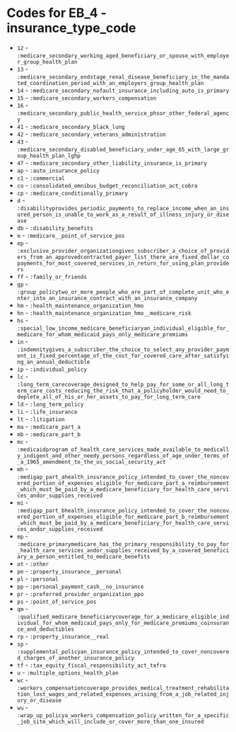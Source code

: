 # Codes for EB_4 - insurance_type_code
* `12` - `:medicare_secondary_working_aged_beneficiary_or_spouse_with_employer_group_health_plan`
* `13` - `:medicare_secondary_endstage_renal_disease_beneficiary_in_the_mandated_coordination_period_with_an_employers_group_health_plan`
* `14` - `:medicare_secondary_nofault_insurance_including_auto_is_primary`
* `15` - `:medicare_secondary_workers_compensation`
* `16` - `:medicare_secondary_public_health_service_phsor_other_federal_agency`
* `41` - `:medicare_secondary_black_lung`
* `42` - `:medicare_secondary_veterans_administration`
* `43` - `:medicare_secondary_disabled_beneficiary_under_age_65_with_large_group_health_plan_lghp`
* `47` - `:medicare_secondary_other_liability_insurance_is_primary`
* `ap` - `:auto_insurance_policy`
* `c1` - `:commercial`
* `co` - `:consolidated_omnibus_budget_reconciliation_act_cobra`
* `cp` - `:medicare_conditionally_primary`
* `d` - `:disabilityprovides_periodic_payments_to_replace_income_when_an_insured_person_is_unable_to_work_as_a_result_of_illness_injury_or_disease`
* `db` - `:disability_benefits`
* `e` - `:medicare__point_of_service_pos`
* `ep` - `:exclusive_provider_organizationgives_subscriber_a_choice_of_providers_from_an_approvedcontracted_payer_list_there_are_fixed_dollar_copayments_for_most_covered_services_in_return_for_using_plan_providers`
* `ff` - `:family_or_friends`
* `gp` - `:group_policytwo_or_more_people_who_are_part_of_complete_unit_who_enter_into_an_insurance_contract_with_an_insurance_company`
* `hm` - `:health_maintenance_organization_hmo`
* `hn` - `:health_maintenance_organization_hmo__medicare_risk`
* `hs` - `:special_low_income_medicare_beneficiaryan_individual_eligible_for_medicare_for_whom_medicaid_pays_only_medicare_premiums`
* `in` - `:indemnitygives_a_subscriber_the_choice_to_select_any_provider_payment_is_fixed_percentage_of_the_cost_for_covered_care_after_satisfying_an_annual_deductible`
* `ip` - `:individual_policy`
* `lc` - `:long_term_carecoverage_designed_to_help_pay_for_some_or_all_long_term_care_costs_reducing_the_risk_that_a_policyholder_would_need_to_deplete_all_of_his_or_her_assets_to_pay_for_long_term_care`
* `ld` - `:long_term_policy`
* `li` - `:life_insurance`
* `lt` - `:litigation`
* `ma` - `:medicare_part_a`
* `mb` - `:medicare_part_b`
* `mc` - `:medicaidprogram_of_health_care_services_made_available_to_medically_indigent_and_other_needy_persons_regardless_of_age_under_terms_of_a_1965_amendment_to_the_us_social_security_act`
* `mh` - `:medigap_part_ahealth_insurance_policy_intended_to_cover_the_noncovered_portion_of_expenses_eligible_for_medicare_part_a_reimbursement_which_must_be_paid_by_a_medicare_beneficiary_for_health_care_services_andor_supplies_received`
* `mi` - `:medigap_part_bhealth_insurance_policy_intended_to_cover_the_noncovered_portion_of_expenses_eligible_for_medicare_part_b_reimbursement_which_must_be_paid_by_a_medicare_beneficiary_for_health_care_services_andor_supplies_received`
* `mp` - `:medicare_primarymedicare_has_the_primary_responsibility_to_pay_for_health_care_services_andor_supplies_received_by_a_covered_beneficiary_a_person_entitled_to_medicare_benefits`
* `ot` - `:other`
* `pe` - `:property_insurance__personal`
* `pl` - `:personal`
* `pp` - `:personal_payment_cash__no_insurance`
* `pr` - `:preferred_provider_organization_ppo`
* `ps` - `:point_of_service_pos`
* `qm` - `:qualified_medicare_beneficiarycoverage_for_a_medicare_eligible_individual_for_whom_medicaid_pays_only_for_medicare_premiums_coinsurance_and_deductibles`
* `rp` - `:property_insurance__real`
* `sp` - `:supplemental_policyan_insurance_policy_intended_to_cover_noncovered_charges_of_another_insurance_policy`
* `tf` - `:tax_equity_fiscal_responsibility_act_tefra`
* `u` - `:multiple_options_health_plan`
* `wc` - `:workers_compensationcoverage_provides_medical_treatment_rehabilitation_lost_wages_and_related_expenses_arising_from_a_job_related_injury_or_disease`
* `wu` - `:wrap_up_policya_workers_compensation_policy_written_for_a_specific_job_site_which_will_include_or_cover_more_than_one_insured`
